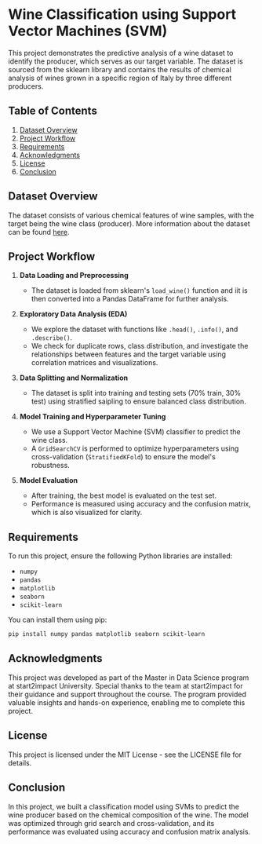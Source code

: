 # Wine Classification using Support Vector Machines (SVM)

This project demonstrates the predictive analysis of a wine dataset to identify the producer, which serves as our target variable. The dataset is sourced from the sklearn library and contains the results of chemical analysis of wines grown in a specific region of Italy by three different producers.

## Table of Contents
1. [Dataset Overview](#dataset-overview)
2. [Project Workflow](#project-workflow)
3. [Requirements](#requirements)
4. [Acknowledgments](#acknowledgments)
5. [License](#license)
6. [Conclusion](#conclusion)

## Dataset Overview

The dataset consists of various chemical features of wine samples, with the target being the wine class (producer). More information about the dataset can be found [here](https://scikit-learn.org/stable/datasets/toy_dataset.html#wine-recognition-dataset).

## Project Workflow

1. **Data Loading and Preprocessing**
    - The dataset is loaded from sklearn's `load_wine()` function and iit is then converted into a Pandas DataFrame for further analysis.

2. **Exploratory Data Analysis (EDA)**
    - We explore the dataset with functions like `.head()`, `.info()`, and `.describe()`.
    - We check for duplicate rows, class distribution, and investigate the relationships between features and the target variable using correlation matrices and visualizations.

3. **Data Splitting and Normalization**
    - The dataset is split into training and testing sets (70% train, 30% test) using stratified saipling to ensure balanced class distribution.

4. **Model Training and Hyperparameter Tuning**
    - We use a Support Vector Machine (SVM) classifier to predict the wine class.
    - A `GridSearchCV` is performed to optimize hyperparameters using cross-validation (`StratifiedKFold`) to ensure the model's robustness.
      
5. **Model Evaluation**
    - After training, the best model is evaluated on the test set.
    - Performance is measured using accuracy and the confusion matrix, which is also visualized for clarity.

## Requirements

To run this project, ensure the following Python libraries are installed:
- `numpy`
- `pandas`
- `matplotlib`
- `seaborn`
- `scikit-learn`

You can install them using pip:
```bash
pip install numpy pandas matplotlib seaborn scikit-learn
```
## Acknowledgments

This project was developed as part of the Master in Data Science program at start2impact University. Special thanks to the team at start2impact for their guidance and support throughout the course. The program provided valuable insights and hands-on experience, enabling me to complete this project.

## License

This project is licensed under the MIT License - see the LICENSE file for details.

## Conclusion

In this project, we built a classification model using SVMs to predict the wine producer based on the chemical composition of the wine. The model was optimized through grid search and cross-validation, and its performance was evaluated using accuracy and confusion matrix analysis.

